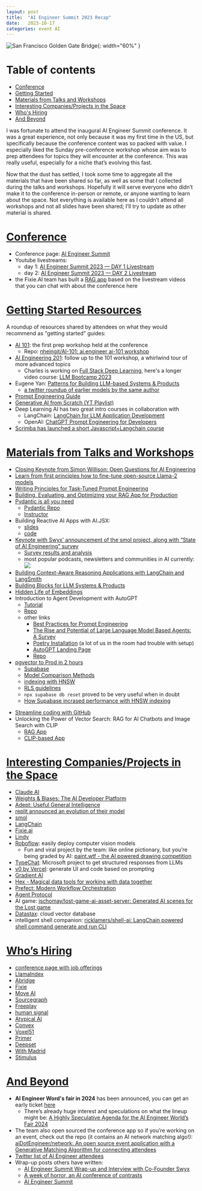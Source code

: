```yaml
---
layout: post
title:  "AI Engineer Summit 2023 Recap"
date:   2023-10-17
categories: event AI
---
```


![San Francisco Golden Gate Bridge](../assets/img/sf-bridge.jpg){: width="60%" }

# Table of contents
- [Conference](#conference)
- [Getting Started](#getting-started-resources)
- [Materials from Talks and Workshops](#materials-from-talks-and-workshops)
- [Interesting Companies/Projects in the Space](#interesting-companiesprojects-in-the-space)
- [Who's Hiring](#whos-hiring)
- [And Beyond](#and-beyond)

I was fortunate to attend the inaugural AI Engineer Summit conference. It was a great experience, not only because it was my first time in the US, but specifically because the conference content was so packed with value. I especially liked the Sunday pre-conference workshop whose aim was to prep attendees for topics they will encounter at the conference. This was really useful, especially for a niche that’s evolving this fast.

Now that the dust has settled, I took some time to aggregate all the materials that have been shared so far, as well as some that I collected during the talks and workshops. Hopefully it will serve everyone who didn’t make it to the conference in-person or remote, or anyone wanting to learn about the space. Not everything is available here as I couldn’t attend all workshops and not all slides have been shared; I’ll try to update as other material is shared.

# [Conference](#conference)

* Conference page: [AI Engineer Summit](https://www.ai.engineer/summit)
* Youtube livestreams:
  * day 1: [AI Engineer Summit 2023 — DAY 1 Livestream](https://www.youtube.com/watch?v=veShHxQYPzo)
  * day 2: [AI Engineer Summit 2023 — DAY 2 Livestream](https://www.youtube.com/watch?v=qw4PrtyvJI0)
* the Fixie.AI team has built a [RAG app](https://embed.fixie.ai/embed/benlower/aies/2092e799-6fb3-4bde-b50d-1ca0c8af0bb4?agentStartsConversation=1) based on the livestream videos that you can chat with about the conference here

# [Getting Started Resources](#getting-started-resources)

A roundup of resources shared by attendees on what they would recommend as "getting started" guides:
* [AI 101](https://docs.google.com/presentation/d/19wEaJvOTR4ec40vXyWLKziMGQ861XA-QQqs8XAR4co0/edit?pli=1#slide=id.p1): the first prep workshop held at the conference
  * Repo: [nheingit/AI-101: ai.engineer ai-101 workshop](https://github.com/nheingit/AI-101)
* [AI Engineering 201](https://docs.google.com/presentation/d/1g_7gSCJc5sK908D42bzSsYykSI6rXi1pFzyf-Ghkox8/edit#slide=id.p): follow up to the 101 workshop, a whirlwind tour of more advanced topics
  * Charles is working on [Full Stack Deep Learning](https://fullstackdeeplearning.com/), here's a longer video course: [LLM Bootcamp 2023](https://www.youtube.com/watch?v=twHxmU9OxDU&list=PL1T8fO7ArWleyIqOy37OVXsP4hFXymdOZ)
* Eugene Yan: [Patterns for Building LLM-based Systems & Products](https://eugeneyan.com/writing/llm-patterns/)
  * [a twitter roundup of earlier models by the same author](https://twitter.com/eugeneyan/status/1670271775337480193)
* [Prompt Engineering Guide](https://www.promptingguide.ai/)
* [Generative AI from Scratch (YT Playlist)](https://www.youtube.com/watch?v=lnA9DMvHtfI&list=PLWfDJ5nla8UoR8P7AGqVw7ZPjXajUFLMo)
* Deep Learning AI has two great intro courses in collaboration with
  * LangChain: [LangChain for LLM Application Development](https://www.deeplearning.ai/short-courses/langchain-for-llm-application-development/)
  * OpenAI: [ChatGPT Prompt Engineering for Developers](https://www.deeplearning.ai/short-courses/chatgpt-prompt-engineering-for-developers/)
* [Scrimba has launched a short Javascript+Langchain course](https://scrimba.com/playlist/p7PPY6xU6)

# [Materials from Talks and Workshops](#materials-from-talks-and-workshops)
* [Closing Keynote from Simon Willison: Open Questions for AI Engineering](https://simonwillison.net/2023/Oct/17/open-questions/)
* [Learn from first principles how to fine-tune open-source Llama-2 models](https://gist.github.com/markhng525/d1b427e57edf10fdfd54c621e7e7df4d)
* [Writing Principles for Task-Tuned Prompt Engineering](https://bit.ly/principles-prompt-engineering)
* [Building, Evaluating, and Optimizing your RAG App for Production](https://github.com/run-llama/ai-engineer-workshop)
* [Pydantic is all you need](https://tome.app/fivesixseven/pydantic-is-all-you-need-cllufwp8p08qoo75rx0omiybh)
  * [Pydantic Repo](https://docs.pydantic.dev/latest/)
  * [Instructor](https://www.useinstructor.com/)
* Building Reactive AI Apps with AI.JSX:
  * [slides](https://drive.google.com/file/d/1roGVioOX9BdRjGJzIzgGEHL_VoYoTpig/view?pli=1)
  * [code](https://docs.ai-jsx.com/tutorials/sidekickTutorial/part1-intro)
* [Keynote with Swyx’ announcement of the smol project, along with “State of AI Engineering” survey](https://docs.google.com/presentation/d/1dRbrpwH17OZYsSNxLg1HEK-FcWTgC15jTnyU-o-77Fk/edit#slide=id.g28a3464fb15_0_0)
  * [Survey results and analysis](https://elemental-croissant-32a.notion.site/State-of-AI-Engineering-2023-20c09dc1767f45988ee1f479b4a84135)
  * most popular podcasts, newsletters and communities in AI currently:![](../assets/img/community-resources.png)
* [Building Context-Aware Reasoning Applications with LangChain and LangSmith](https://github.com/hwchase17/ai-engineer)
* [Building Blocks for LLM Systems & Products](https://eugeneyan.com/speaking/ai-eng-summit/)
* [Hidden Life of Embeddings](https://drive.google.com/file/d/1EDTQcHy336zxxfoJokQMj7lDw1R5w4oh/view)
* Introduction to Agent Development with AutoGPT
  * [Tutorial](https://aiedge.medium.com/autogpt-forge-e3de53cc58ec)
  * [Repo](https://github.com/Significant-Gravitas/AutoGPT)
  * other links
    * [Best Practices for Prompt Engineering](https://help.openai.com/en/articles/6654000-best-practices-for-prompt-engineering-with-openai-api)
    - [The Rise and Potential of Large Language Model Based Agents: A Survey](https://arxiv.org/abs/2309.07864)
    - [Poetry Installation](https://python-poetry.org/docs/master/#installing-with-the-official-installer) (a lot of us in the room had trouble with setup)
    - [AutoGPT Landing Page](https://agpt.co/)
    - [Repo](https://github.com/Significant-Gravitas/AutoGPT)
* [pgvector to Prod in 2 hours](https://pgvector.dev)
  * [Supabase](https://supabase.com)
  * [Model Comparison Methods](https://huggingface.co/blog/mteb)
  * [indexing with HNSW](https://supabase.com/blog/increase-performance-pgvector-hnsw)
  * [RLS guidelines](https://supabase.com/docs/guides/auth/row-level-security)
  * `npx supabase db reset` proved to be very useful when in doubt
  * [How Supabase incrased performance with HNSW indexing](https://supabase.com/blog/increase-performance-pgvector-hnsw)
- [Streamline coding with GitHub](https://github.com/github/pets-workshop)
- Unlocking the Power of Vector Search: RAG for AI Chatbots and Image Search with CLIP
  - [RAG App](https://github.com/aar0np/rag4ai)
  - [CLIP-based App](https://github.com/aar0np/clip4ai)

# [Interesting Companies/Projects in the Space](#interesting-companiesprojects-in-the-space)

* [Claude AI](https://claude.ai)
* [Weights & Biases: The AI Developer Platform](https://wandb.ai/site)
* [Adept: Useful General Intelligence](https://www.adept.ai/)
* [replit announced an evolution of their model](https://huggingface.co/replit/replit-code-v1_5-3b)
* [smol](https://smol.ai/)
* [LangChain](https://www.langchain.com/)
* [Fixie.ai](https://www.fixie.ai/)
* [Lindy](https://www.lindy.ai/)
* [Roboflow](https://github.com/roboflow/inference): easily deploy computer vision models
  * Fun and viral project by the team: like online pictionary, but you’re being graded by AI: [paint.wtf - the AI powered drawing competition](https://paint.wtf/)
* [TypeChat](https://microsoft.github.io/TypeChat/): Microsoft project to get structured responses from LLMs
* [v0 by Vercel](https://v0.dev/): generate UI and code based on prompting
* [Gradient AI](https://gradient.ai)
* [Hex - Magical data tools for working with data together](https://hex.tech/)
* [Prefect: Modern Workflow Orchestration](https://www.prefect.io/)
* [Agent Protocol](https://agentprotocol.ai/)
* AI game: [jschomay/lost-game-ai-asset-server: Generated AI scenes for the Lost game](https://github.com/jschomay/lost-game-ai-asset-server)
* [Datastax](https://www.datastax.com/): cloud vector database
* intelligent shell companion: [ricklamers/shell-ai: LangChain powered shell command generate and run CLI](https://github.com/ricklamers/shell-ai)

# [Who’s Hiring](#whos-hiring)
* [conference page with job offerings](https://www.ai.engineer/jobs)
* [LlamaIndex](https://docs.google.com/forms/d/e1FAIpQLScpSqZvTincCsspY5CyY_9gAGXnQfTS7HQvsgVQccncCJ7x5w/viewform)
* [Abridge](https://jobs.lever.co/abridge)
* [Fixie](https://fixieai.notion.site/Careers-at-Fixie-fc1a7ace4c1e42a8886065bc397aba2d)
* [Move AI](https://app.dover.io/Move%20AI/careers/91ee8dea-697a-4edc-9749-bdb1d0883850)
* [Sourcegraph](https://boards.greenhouse.io/sourcegraph91?gh_src=c685479c4us)
* [Freeplay](https://jobs.ashbyhq.com/Freeplay)
* [human signal](https://boards.greenhouse.io/humansignal/jobs/4963610004)
* [Atypical AI](https://www.atypicalai.com/careers)
* [Convex](https://www.convex.dev/jobs)
* [Voxel51](https://voxel51.com/jobs/)
* [Primer](https://primer.ai/about/careers/)
* [Deepset](https://deepset.jobs.personio.de/?language=en)
* [With Madrid](https://with-madrid.com/contact/work-with-us)
* [Stimulus](https://getstimulus-talent.freshteam.com/jobs)

# [And Beyond](#and-beyond)

* **AI Engineer Word's fair in 2024** has been announced, you can get an early ticket [here](https://ai.engineer/worlds-fair)
  * There’s already huge interest and speculations on what the lineup might be: [A Highly Speculative Agenda for the AI Engineer World’s Fair 2024](https://medium.com/@alexgorischek/a-highly-speculative-agenda-for-the-ai-engineer-worlds-fair-2024-ab06faf3b708)
* The team also open sourced the conference app so if you’re working on an event, check out the repo (it contains an AI network matching algo!): [aiDotEngineer/network: An open source event application with a Generative Matching Algorithm for connecting attendees](https://github.com/aiDotEngineer/Network)
* [Twitter list of AI Engineer attendees](https://twitter.com/i/lists/1711153995736388036)
* Wrap-up posts others have written:
  * [AI Engineer Summit Wrap-up and Interview with Co-Founder Swyx](https://thenewstack.io/ai-engineer-summit-wrap-up-and-interview-with-co-founder-swyx/)
  * [A week of horror, an AI conference of contrasts](https://sub.thursdai.news/p/a-week-of-horror-an-ai-conference?r=2imipa#details)
  * [AI Engineer Summit](https://medium.com/@eric.christopher.ness/ai-engineer-summit-45ac40679d18)